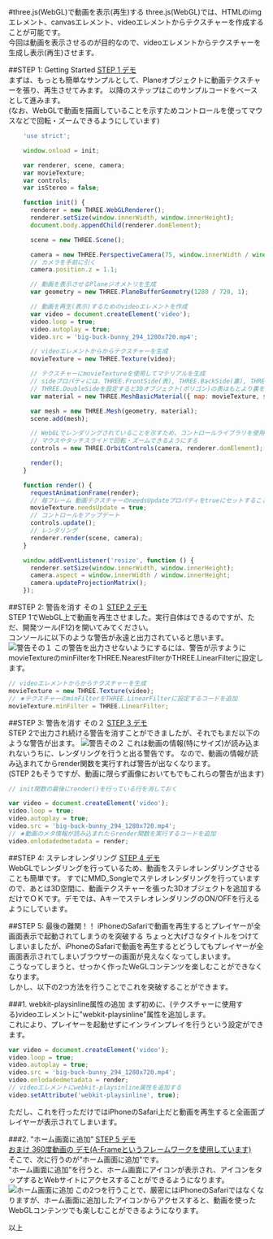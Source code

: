 #three.js(WebGL)で動画を表示(再生)する
three.js(WebGL)では、HTMLのimgエレメント、canvasエレメント、videoエレメントからテクスチャーを作成することが可能です。  
今回は動画を表示させるのが目的なので、videoエレメントからテクスチャーを生成し表示(再生)させます。

##STEP 1: Getting Started
[STEP 1 デモ](https://gtk2k.github.io/threejs-movietexture/step2.html)  
まずは、もっとも簡単なサンプルとして、Planeオブジェクトに動画テクスチャーを張り、再生させてみます。
以降のステップはこのサンプルコードをベースとして進みます。  
(なお、WebGLで動画を描画していることを示すためコントロールを使ってマウスなどで回転・ズームできるようにしています)

```js
    'use strict';

    window.onload = init;

    var renderer, scene, camera;
    var movieTexture;
    var controls;
    var isStereo = false;

    function init() {
      renderer = new THREE.WebGLRenderer();
      renderer.setSize(window.innerWidth, window.innerHeight);
      document.body.appendChild(renderer.domElement);

      scene = new THREE.Scene();

      camera = new THREE.PerspectiveCamera(75, window.innerWidth / window.innerHeight, 0.1, 10000);
      // カメラを手前に引く
      camera.position.z = 1.1;

      // 動画を表示させるPlaneジオメトリを生成
      var geometry = new THREE.PlaneBufferGeometry(1280 / 720, 1);

      // 動画を再生(表示)するためのvideoエレメントを作成
      var video = document.createElement('video');
      video.loop = true;
      video.autoplay = true;
      video.src = 'big-buck-bunny_294_1280x720.mp4';

      // videoエレメントからからテクスチャーを生成
      movieTexture = new THREE.Texture(video);

      // テクスチャーにmovieTextureを使用してマテリアルを生成
      // sideプロパティには、THREE.FrontSide(表), THREE.BackSide(裏), THREE.DoubleSide(表裏両方)が設定できる
      // THREE.DoubleSideを設定すると3Dオブジェクト(ポリゴン)の表はもとより裏を表示してもテクスチャーが描画される(裏は鏡像になる)
      var material = new THREE.MeshBasicMaterial({ map: movieTexture, side: THREE.DoubleSide });

      var mesh = new THREE.Mesh(geometry, material);
      scene.add(mesh);

      // WebGLでレンダリングされていることを示すため、コントロールライブラリを使用して、
      // マウスやタッチスライドで回転・ズームできるようにする
      controls = new THREE.OrbitControls(camera, renderer.domElement);

      render();
    }

    function render() {
      requestAnimationFrame(render);
      // 毎フレーム 動画テクスチャーのneedsUpdateプロパティをtrueにセットすることで動画の再生を行う
      movieTexture.needsUpdate = true;
      // コントロールをアップデート
      controls.update();
      // レンダリング
      renderer.render(scene, camera);
    }

    window.addEventListener('resize', function () {
      renderer.setSize(window.innerWidth, window.innerHeight);
      camera.aspect = window.innerWidth / window.innerHeight;
      camera.updateProjectionMatrix();
    });
```  


##STEP 2: 警告を消す その１
[STEP 2 デモ](https://gtk2k.github.io/threejs-movietexture/step2.html)  
STEP 1でWebGL上で動画を再生させました。実行自体はできるのですが、ただ、開発ツール(F12)を開いてみてください。  
コンソールに以下のような警告が永遠と出力されていると思います。  
![警告その１](https://raw.githubusercontent.com/gtk2k/gtk2k.github.io/master/threejs-movietexture/filter_warning.png)
この警告を出力させないようにするには、警告が示すようにmovieTextureのminFilterをTHREE.NearestFilterかTHREE.LinearFilterに設定します。
```js
// videoエレメントからからテクスチャーを生成
movieTexture = new THREE.Texture(video);
// ★テクスチャーのminFilterをTHREE.LinearFilterに設定するコードを追加
movieTexture.minFilter = THREE.LinearFilter;
```

##STEP 3: 警告を消す その２
[STEP 3 デモ](https://gtk2k.github.io/threejs-movietexture/step2.html)  
STEP 2で出力され続ける警告を消すことができましたが、それでもまだ以下のような警告が出ます。
![警告その２](https://raw.githubusercontent.com/gtk2k/gtk2k.github.io/master/threejs-movietexture/texturesize_warning.png)
これは動画の情報(特にサイズ)が読み込まれないうちに、レンダリングを行うと出る警告です。
なので、動画の情報が読み込まれてからrender関数を実行すれば警告が出なくなります。  
(STEP 2もそうですが、動画に限らず画像においてもでもこれらの警告が出ます)
```js
// init関数の最後にrender()を行っている行を消しておく

var video = document.createElement('video');
video.loop = true;
video.autoplay = true;
video.src = 'big-buck-bunny_294_1280x720.mp4';
// ★動画のメタ情報が読み込まれたらrender関数を実行するコードを追加
video.onlodadedmetadata = render;
```

##STEP 4: ステレオレンダリング
[STEP 4 デモ](https://gtk2k.github.io/threejs-movietexture/step2.html)  
WebGLでレンダリングを行っているため、動画をステレオレンダリングさせることも簡単です。
すでにMMD_Songleでステレオレンダリングを行っていますので、あとは3D空間に、動画テクスチャーを張った3Dオブジェクトを追加するだけでＯＫです。デモでは、AキーでステレオレンダリングのON/OFFを行えるようにしています。

##STEP 5: 最後の難関！！ iPhoneのSafariで動画を再生するとプレイヤーが全画面表示で起動されてしまうのを突破する
ちょっと大げさなタイトルをつけてしまいましたが、iPhoneのSafariで動画を再生するとどうしてもプレイヤーが全画面表示されてしまいブラウザーの画面が見えなくなってしまいます。  
こうなってしまうと、せっかく作ったWeGLコンテンツを楽しむことができなくなります。  
しかし、以下の2つ方法を行うことでこれを突破することができます。

###1. webkit-playsinline属性の追加
まず初めに、(テクスチャーに使用する)videoエレメントに"webkit-playsinline"属性を追加します。  
これにより、プレイヤーを起動せずにインラインプレイを行うという設定ができます。

```js
var video = document.createElement('video');
video.loop = true;
video.autoplay = true;
video.src = 'big-buck-bunny_294_1280x720.mp4';
video.onlodadedmetadata = render;
// videoエレメントにwebkit-playsinline属性を追加する
video.setAttribute('webkit-playsinline', true);
```
ただし、これを行っただけではiPhoneのSafari上だと動画を再生すると全画面プレイヤーが表示されてしまいます。

###2. "ホーム画面に追加”
[STEP 5 デモ](https://gtk2k.github.io/threejs-movietexture/step2.html)  
[おまけ 360度動画の デモ\(A-Frameというフレームワークを使用しています\)](https://gtk2k.github.io/aframe_videosphere/index.html)  
そこで、次に行うのが”ホーム画面に追加"です。  
"ホーム画面に追加”を行うと、ホーム画面にアイコンが表示され、アイコンをタップするとWebサイトにアクセスすることができるようになります。
![ホーム画面に追加](https://raw.githubusercontent.com/gtk2k/gtk2k.github.io/master/threejs-movietexture/add_to_homescreen.PNG)
この2つを行うことで、厳密にはiPhoneのSafariではなくなりますが、ホーム画面に追加したアイコンからアクセスすると、動画を使ったWebGLコンテンツでも楽しむことができるようになります。

以上
